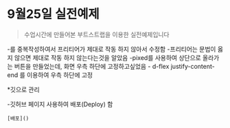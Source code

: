 <!-- @format -->

# 9월25일 실전예제

> 수업시간에 만들어본 부트스트랩을 이용한 실전예제입니다

-<body>를 중복작성하여서 프리티어가 제대로 작동 하지 않아서 수정함 -프리티어는 문법이 옳지 않으면 제대로 작동 하지 않는다는것을 알았음
-pixed를 사용하여 상단으로 올라가는 버튼을 만들었는데, 화면 우측 하단에 고정하고싶었음 - d-flex justify-content-end 를 이용하여 우측 하단에 고정

\*깃으로 관리

-깃허브 페이지 사용하여 배포(Deploy) 함

    [배포]()
